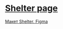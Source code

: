 # [Shelter page](https://ruslanamav.github.io/shelter/shelter/)

[Макет Shelter. Figma](https://www.figma.com/file/tKcmzkARtMUFQAR9VLdLkl/shelter-dom?type=design&node-id=94-43&mode=design&t=pD54TbQko90SSEQP-0)

